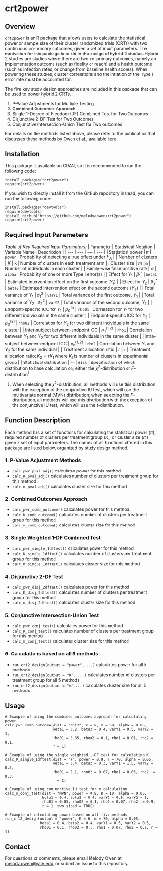 # crt2power

## Overview

`crt2power` is an R package that allows users to calculate the statistical power or sample size of their cluster randomized trials (CRTs) with two continuous co-primary outcomes, given a set of input parameters. The motivation for this package is to aid in the design of hybrid 2 studies. Hybrid 2 studies are studies where there are two co-primary outcomes, namely an implementation outcome (such as fidelity or reach) and a health outcome (such as infection rates, or change from baseline health scores). When powering these studies, cluster correlations and the inflation of the Type I error rate must be accounted for.

The five key study design approaches are included in this package that can be used to power hybrid 2 CRTs. 
1. P-Value Adjustments for Multiple Testing
2. Combined Outcomes Approach
3. Single 1-Degree of Freedom (DF) Combined Test for Two Outcomes
4. Disjunctive 2-DF Test for Two Outcomes
5. Conjunctive Intersection-Union Test for Two outcomes

 For details on the methods listed above, please refer to the publication that discusses these methods by Owen et al., available [here](https://onlinelibrary.wiley.com/doi/10.1002/sim.70015).

## Installation

This package is available on CRAN, so it is recommended to run the following code:

```
install.packages("crt2power")
require(crt2power)
```

If you wish to directly install it from the GitHub repository instead, you can run the following code:

```
install.packages("devtools")
require(devtools)
install_github("https://github.com/melodyaowen/crt2power")
require(crt2power)
```

## Required Input Parameters

_Table of Key Required Input Parameters:_
| Parameter | Statistical Notation | Variable Name | Description |
| ---                             | ---              | ---     | --- |
| Statistical power               | $\pi$            | `power` | Probability of detecting a true effect under $H_A$ |
| Number of clusters              | $K$              | `K`     | Number of clusters in each treatment arm |
| Cluster size                    | $m$              | `m`     | Number of individuals in each cluster |
| Family-wise false positive rate | $\alpha$         | `alpha` | Probability of one or more Type I error(s) |
| Effect for $Y_1$                | $\beta_1^*$      | `beta1` | Estimated intervention effect on the first outcome ($Y_1$) |
| Effect for $Y_2$                | $\beta_2^*$      | `beta2` | Estimated intervention effect on the second outcome ($Y_2$) |
| Total variance of $Y_1$         | $\sigma_1^2$     | `varY1` | Total variance of the first outcome, $Y_1$ |
| Total variance of $Y_2$         | $\sigma_2^2$     | `varY2` | Total variance of the second outcome, $Y_2$ |
| Endpoint-specific ICC for $Y_1$ | $\rho_0^{(1)}$   | `rho01` | Correlation for $Y_1$ for two different individuals in the same cluster |
| Endpoint-specific ICC for $Y_2$ | $\rho_0^{(2)}$   | `rho02` | Correlation for $Y_2$ for two different individuals in the same cluster |
| Inter-subject between-endpoint ICC | $\rho_1^{(1,2)}$ | `rho1`  | Correlation between $Y_1$ and $Y_2$ for two different individuals in the same cluster |
| Intra-subject between-endpoint ICC | $\rho_2^{(1,2)}$ | `rho2`  | Correlation between $Y_1$ and $Y_2$ for the same individual |
| Treatment allocation ratio      | $r$              | `r`      | Treatment allocation ratio; $K_2 = rK_1$ where $K_1$ is number of clusters in experimental group |
| Statistical distribution      | --              | `dist`      | Specification of which distribution to base calculation on, either the $\chi^2$-distribution or $F$-distribution<sup>1</sup>
1. When selecting the $\chi^2$-distribution, all methods will use this distribution with the exception of the conjunctive IU test, which will use the multivariate normal (MVN) distribution; when selecting the $F$-distribution, all methods will use this distribution with the exception of the conjunctive IU test, which will use the $t$-distribution. 

## Function Description

Each method has a set of functions for calculating the statistical power ($\pi$), required number of clusters per treatment group ($K$), or cluster size ($m$) given a set of input parameters. The names of all functions offered in this package are listed below, organized by study design method.

### 1. P-Value Adjustment Methods

- `calc_pwr_pval_adj()` calculates power for this method
- `calc_K_pval_adj()` calculates number of clusters per treatment group for this method
- `calc_m_pval_adj()` calculates cluster size for this method

### 2. Combined Outcomes Approach

- `calc_pwr_comb_outcome()` calculates power for this method
- `calc_K_comb_outcome()` calculates number of clusters per treatment group for this method
- `calc_m_comb_outcome()` calculates cluster size for this method

### 3. Single Weighted 1-DF Combined Test

- `calc_pwr_single_1dftest()` calculates power for this method
- `calc_K_single_1dftest()` calculates number of clusters per treatment group for this method
- `calc_m_single_1dftest()` calculates cluster size for this method

### 4. Disjunctive 2-DF Test

- `calc_pwr_disj_2dftest()` calculates power for this method
- `calc_K_disj_2dftest()` calculates number of clusters per treatment group for this method
- `calc_m_disj_2dftest()` calculates cluster size for this method

### 5. Conjunctive Intersection-Union Test

- `calc_pwr_conj_test()` calculates power for this method
- `calc_K_conj_test()` calculates number of clusters per treatment group for this method
- `calc_m_conj_test()` calculates cluster size for this method

### 6. Calculations based on all 5 methods

- `run_crt2_design(output = "power", ...)` calculates power for all 5 methods
- `run_crt2_design(output = "K", ...)` calculates number of clusters per treatment group for all 5 methods
- `run_crt2_design(output = "m",...)` calculates cluster size for all 5 methods

## Usage 

```
# Example of using the combined outcomes approach for calculating power
calc_pwr_comb_outcome(dist = "Chi2", K = 8, m = 50, alpha = 0.05,
                      beta1 = 0.2, beta2 = 0.4, varY1 = 0.5, varY2 = 1,
                      rho01 = 0.05, rho02 = 0.1, rho1 = 0.01, rho2 = 0.1, 
                      r = 1)

# Example of using the single weighted 1-DF test for calculating K
calc_K_single_1dftest(dist = "F", power = 0.9, m = 70, alpha = 0.05,
                      beta1 = 0.4, beta2 = 0.3, varY1 = 1.5, varY2 = 0.5,
                      rho01 = 0.1, rho02 = 0.07, rho1 = 0.05, rho2  = 0.3, 
                      r = 2)

# Example of using conjunctive IU test for m calculation
calc_m_conj_test(dist = "MVN", power = 0.8, K = 10, alpha = 0.05, 
                 beta1 = 0.4, beta2 = 0.4, varY1 = 0.5, varY2 = 1, 
                 rho01 = 0.05, rho02 = 0.1, rho1 = 0.07, rho2  = 0.9, 
                 r = 1, two_sided = TRUE)

# Example of calculating power based on all five methods
run_crt2_design(output = "power", K = 6, m = 70, alpha = 0.05, 
                beta1 = 0.4, beta2 = 0.4, varY1 = 0.5, varY2 = 0.5, 
                rho01 = 0.1, rho02 = 0.1, rho1 = 0.07, rho2 = 0.9, r = 1)
```

## Contact

For questions or comments, please email Melody Owen at melody.owen@yale.edu, or submit an issue to this repository. 
